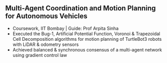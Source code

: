 ## Multi-Agent Coordination and Motion Planning for Autonomous Vehicles
- Coursework, IIT Bombay | Guide: Prof Arpita Sinha
- Executed the Bug-1, Artificial Potential Function, Voronoi & Trapezoidal Cell Decomposition
algorithms for motion planning of TurtleBot3 robots with LiDAR & odometry sensors
- Achieved balanced & synchronous consensus of a multi-agent network using gradient control law
